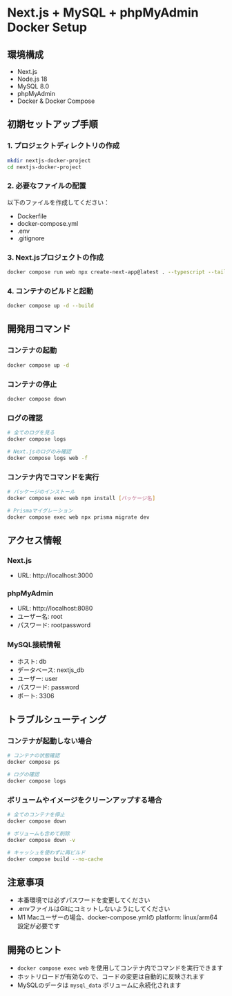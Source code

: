 # Next.js + MySQL + phpMyAdmin Docker Setup

## 環境構成
- Next.js
- Node.js 18
- MySQL 8.0
- phpMyAdmin
- Docker & Docker Compose

## 初期セットアップ手順

### 1. プロジェクトディレクトリの作成
```bash
mkdir nextjs-docker-project
cd nextjs-docker-project
```

### 2. 必要なファイルの配置
以下のファイルを作成してください：
- Dockerfile
- docker-compose.yml
- .env
- .gitignore

### 3. Next.jsプロジェクトの作成
```bash
docker compose run web npx create-next-app@latest . --typescript --tailwind --eslint
```

### 4. コンテナのビルドと起動
```bash
docker compose up -d --build
```

## 開発用コマンド

### コンテナの起動
```bash
docker compose up -d
```

### コンテナの停止
```bash
docker compose down
```

### ログの確認
```bash
# 全てのログを見る
docker compose logs

# Next.jsのログのみ確認
docker compose logs web -f
```

### コンテナ内でコマンドを実行
```bash
# パッケージのインストール
docker compose exec web npm install [パッケージ名]

# Prismaマイグレーション
docker compose exec web npx prisma migrate dev
```

## アクセス情報

### Next.js
- URL: http://localhost:3000

### phpMyAdmin
- URL: http://localhost:8080
- ユーザー名: root
- パスワード: rootpassword

### MySQL接続情報
- ホスト: db
- データベース: nextjs_db
- ユーザー: user
- パスワード: password
- ポート: 3306

## トラブルシューティング

### コンテナが起動しない場合
```bash
# コンテナの状態確認
docker compose ps

# ログの確認
docker compose logs
```

### ボリュームやイメージをクリーンアップする場合
```bash
# 全てのコンテナを停止
docker compose down

# ボリュームも含めて削除
docker compose down -v

# キャッシュを使わずに再ビルド
docker compose build --no-cache
```

## 注意事項
- 本番環境では必ずパスワードを変更してください
- .envファイルはGitにコミットしないようにしてください
- M1 Macユーザーの場合、docker-compose.ymlの platform: linux/arm64 設定が必要です

## 開発のヒント
- `docker compose exec web` を使用してコンテナ内でコマンドを実行できます
- ホットリロードが有効なので、コードの変更は自動的に反映されます
- MySQLのデータは `mysql_data` ボリュームに永続化されます